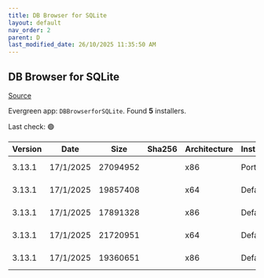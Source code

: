 ```yaml
---
title: DB Browser for SQLite
layout: default
nav_order: 2
parent: D
last_modified_date: 26/10/2025 11:35:50 AM
---
```


## DB Browser for SQLite

[Source](https://sqlitebrowser.org/)

Evergreen app: `DBBrowserforSQLite`. Found **5** installers.

Last check: 🟢

| Version | Date      | Size     | Sha256 | Architecture | InstallerType | Type | URI                                                                                                                                                                                                                                            |
| ------- | --------- | -------- | ------ | ------------ | ------------- | ---- | ---------------------------------------------------------------------------------------------------------------------------------------------------------------------------------------------------------------------------------------------- |
| 3.13.1  | 17/1/2025 | 27094952 |        | x86          | Portable      | exe  | [https://github.com/sqlitebrowser/sqlitebrowser/releases/download/v3.13.1/SQLiteDatabaseBrowserPortable_3.13.1.paf.exe](https://github.com/sqlitebrowser/sqlitebrowser/releases/download/v3.13.1/SQLiteDatabaseBrowserPortable_3.13.1.paf.exe) |
| 3.13.1  | 17/1/2025 | 19857408 |        | x64          | Default       | msi  | [https://github.com/sqlitebrowser/sqlitebrowser/releases/download/v3.13.1/DB.Browser.for.SQLite-v3.13.1-win64.msi](https://github.com/sqlitebrowser/sqlitebrowser/releases/download/v3.13.1/DB.Browser.for.SQLite-v3.13.1-win64.msi)           |
| 3.13.1  | 17/1/2025 | 17891328 |        | x86          | Default       | msi  | [https://github.com/sqlitebrowser/sqlitebrowser/releases/download/v3.13.1/DB.Browser.for.SQLite-v3.13.1-win32.msi](https://github.com/sqlitebrowser/sqlitebrowser/releases/download/v3.13.1/DB.Browser.for.SQLite-v3.13.1-win32.msi)           |
| 3.13.1  | 17/1/2025 | 21720951 |        | x64          | Default       | zip  | [https://github.com/sqlitebrowser/sqlitebrowser/releases/download/v3.13.1/DB.Browser.for.SQLite-v3.13.1-win64.zip](https://github.com/sqlitebrowser/sqlitebrowser/releases/download/v3.13.1/DB.Browser.for.SQLite-v3.13.1-win64.zip)           |
| 3.13.1  | 17/1/2025 | 19360651 |        | x86          | Default       | zip  | [https://github.com/sqlitebrowser/sqlitebrowser/releases/download/v3.13.1/DB.Browser.for.SQLite-v3.13.1-win32.zip](https://github.com/sqlitebrowser/sqlitebrowser/releases/download/v3.13.1/DB.Browser.for.SQLite-v3.13.1-win32.zip)           |
